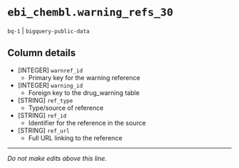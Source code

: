 # `ebi_chembl.warning_refs_30`
`bq-1` | `bigquery-public-data`

## Column details
* [INTEGER]   `warnref_id`
  - Primary key for the warning reference
* [INTEGER]   `warning_id`
  - Foreign key to the drug_warning table
* [STRING]    `ref_type`
  - Type/source of reference
* [STRING]    `ref_id`
  - Identifier for the reference in the source
* [STRING]    `ref_url`
  - Full URL linking to the reference

-------------------------------------------------------------------------------
*Do not make edits above this line.*
